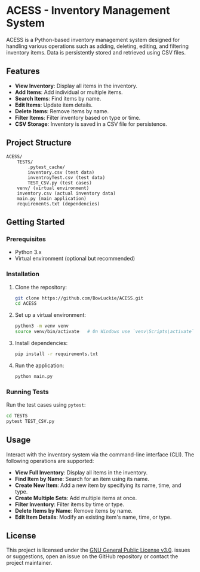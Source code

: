 
# ACESS - Inventory Management System

ACESS is a Python-based inventory management system designed for handling various operations such as adding, deleting, editing, and filtering inventory items. Data is persistently stored and retrieved using CSV files.

## Features

- **View Inventory**: Display all items in the inventory.
- **Add Items**: Add individual or multiple items.
- **Search Items**: Find items by name.
- **Edit Items**: Update item details.
- **Delete Items**: Remove items by name.
- **Filter Items**: Filter inventory based on type or time.
- **CSV Storage**: Inventory is saved in a CSV file for persistence.

## Project Structure

```
ACESS/
    TESTS/
        .pytest_cache/
        inventory.csv (test data)
        inventroyTest.csv (test data)
        TEST_CSV.py (test cases)
    venv/ (virtual environment)
    inventory.csv (actual inventory data)
    main.py (main application)
    requirements.txt (dependencies)
```

## Getting Started

### Prerequisites

- Python 3.x
- Virtual environment (optional but recommended)

### Installation

1. Clone the repository:
    ```bash
    git clone https://github.com/BowLuckie/ACESS.git
    cd ACESS
    ```

2. Set up a virtual environment:
    ```bash
    python3 -m venv venv
    source venv/bin/activate   # On Windows use `venv\Scripts\activate`
    ```

3. Install dependencies:
    ```bash
    pip install -r requirements.txt
    ```

4. Run the application:
    ```bash
    python main.py
    ```

### Running Tests

Run the test cases using `pytest`:
```bash
cd TESTS
pytest TEST_CSV.py
```

## Usage

Interact with the inventory system via the command-line interface (CLI). The following operations are supported:

- **View Full Inventory**: Display all items in the inventory.
- **Find Item by Name**: Search for an item using its name.
- **Create New Item**: Add a new item by specifying its name, time, and type.
- **Create Multiple Sets**: Add multiple items at once.
- **Filter Inventory**: Filter items by time or type.
- **Delete Items by Name**: Remove items by name.
- **Edit Item Details**: Modify an existing item's name, time, or type.

## License

This project is licensed under the [GNU General Public License v3.0](LICENSE).
 issues or suggestions, open an issue on the GitHub repository or contact the project maintainer.
